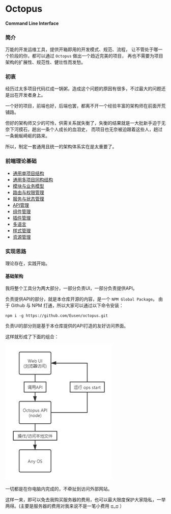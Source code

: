 # Octopus 
#### Command Line Interface

### 简介

万能的开发运维工具，提供开箱即用的开发模式、规范、流程，
让不管处于哪一个阶段的你，都可以通过 `Octopus` 做出一个趋近完美的项目，
再也不需要为项目架构的扩展性、规范性、健壮性而发愁。

### 初衷

经历过太多项目代码烂成一锅粥，造成这个问题的原因有很多，不过最大的问题还是出在开发者身上。

一个好的项目，前端也好，后端也罢，都离不开一个经验丰富的架构师在前面开荒铺路。

但好的架构师又少的可怜，供需关系就失衡了，失衡的结果就是一大批新手迫于无奈下河摸石，趟出一条个人成长的血泪史，
而项目也无奈被迫跟着这些人，趟过一条蜿蜒崎岖的路来。

所以，制定一套通用且统一的架构体系实在是太重要了。

### 前端理论基础
- [通用单项目结构](./docs/前端理论基础/通用单项目结构.md)
- [通用多项目同构结构](./docs/前端理论基础/通用多项目同构结构.md)
- [模块与业务模型](./docs/前端理论基础/模块与业务模型.md)
- [路由与权限管理](./docs/前端理论基础/路由与权限管理.md)
- [服务与状态管理](./docs/前端理论基础/服务与状态管理.md)
- [API管理](./docs/前端理论基础/API管理.md)
- [组件管理](./docs/前端理论基础/组件管理.md)
- [插件管理](./docs/前端理论基础/插件管理.md)
- [多语言](./docs/前端理论基础/多语言.md)
- [样式管理](./docs/前端理论基础/样式管理.md)
- [资源管理](./docs/前端理论基础/资源管理.md)

### 实现思路
理论存在，实践开始。

#### 基础架构
我将整个工具分为两大部分，一部分负责UI，一部分负责提供API。

负责提供API的部分，就是本仓库开源的内容，是一个 `NPM Global Package`。 
由于 Github 与 NPM 打通，所以大家可以通过以下命令安装：

```shell
npm i -g https://github.com/Eusen/octopus.git
```

负责UI的部分则是基于本仓库提供的API打造的友好访问界面。

这样就形成了下面的组合：

![flow](assets/flow.png)

一切都是在你电脑内完成的，不牵扯到访问外部网站。

这样一来，即可以免去我购买服务器的费用，也可以最大限度保护大家隐私，一举两得。(主要是服务器的费用对我来说不是一笔小费用 ಥ_ಥ ）

